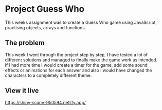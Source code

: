 # Project Guess Who 

This weeks assignment was to create a Guess Who game using JavaScript, practising objects, arrays and functions.

## The problem

This week I went through the project step by step, I have tested a lot of different solutions and managed to finally make the game work as intended. If I had more time I would create a timer for the game, add some sound effects or animations for each answer and also I would have changed the characters to a completely different theme.


## View it live

https://shiny-scone-950594.netlify.app/
